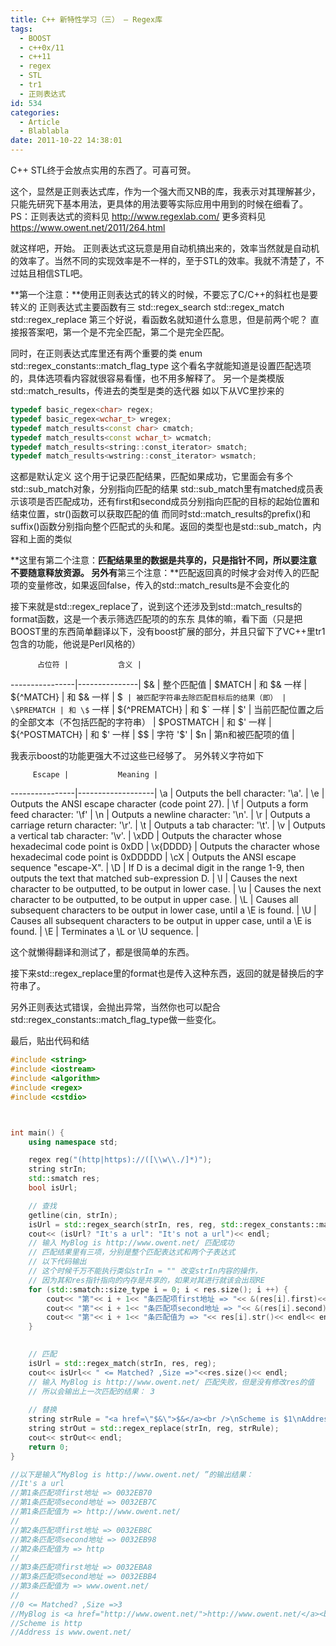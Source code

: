 ```yaml
---
title: C++ 新特性学习（三） — Regex库
tags:
  - BOOST
  - c++0x/11
  - c++11
  - regex
  - STL
  - tr1
  - 正则表达式
id: 534
categories:
  - Article
  - Blablabla
date: 2011-10-22 14:38:01
---
```


C++ STL终于会放点实用的东西了。可喜可贺。

这个，显然是正则表达式库，作为一个强大而又NB的库，我表示对其理解甚少，只能先研究下基本用法，更具体的用法要等实际应用中用到的时候在细看了。
PS：正则表达式的资料见 http://www.regexlab.com/
更多资料见  https://www.owent.net/2011/264.html

就这样吧，开始。
正则表达式这玩意是用自动机搞出来的，效率当然就是自动机的效率了。当然不同的实现效率是不一样的，至于STL的效率。我就不清楚了，不过姑且相信STL吧。

**第一个注意：**使用正则表达式的转义的时候，不要忘了C/C++的斜杠也是要转义的
正则表达式主要函数有三
std::regex_search
std::regex_match 
std::regex_replace
第三个好说，看函数名就知道什么意思，但是前两个呢？
直接报答案吧，第一个是不完全匹配，第二个是完全匹配。

同时，在正则表达式库里还有两个重要的类
enum  std::regex_constants::match_flag_type 这个看名字就能知道是设置匹配选项的，具体选项看内容就很容易看懂，也不用多解释了。
另一个是类模版std::match_results，传进去的类型是类的迭代器
如以下从VC里抄来的
```cpp
typedef basic_regex<char> regex;
typedef basic_regex<wchar_t> wregex;
typedef match_results<const char> cmatch;
typedef match_results<const wchar_t> wcmatch;
typedef match_results<string::const_iterator> smatch;
typedef match_results<wstring::const_iterator> wsmatch;
```
这都是默认定义
这个用于记录匹配结果，匹配如果成功，它里面会有多个std::sub_match对象，分别指向匹配的结果
std::sub_match里有matched成员表示该项是否匹配成功，还有first和second成员分别指向匹配的目标的起始位置和结束位置，str()函数可以获取匹配的值
而同时std::match_results的prefix()和suffix()函数分别指向整个匹配式的头和尾。返回的类型也是std::sub_match，内容和上面的类似

**这里有第二个注意：**匹配结果里的数据是共享的，只是指针不同，所以要注意不要随意释放资源。
另外有**第三个注意：**匹配返回真的时候才会对传入的匹配项的变量修改，如果返回false，传入的std::match_results是不会变化的

接下来就是std::regex_replace了，说到这个还涉及到std::match_results的format函数，这是一个表示筛选匹配项的的东东
具体的嘛，看下面（只是把BOOST里的东西简单翻译以下，没有boost扩展的部分，并且只留下了VC++里tr1包含的功能，他说是Perl风格的）

          占位符 |           含义 |
----------------|---------------|
\$& | 整个匹配值 |
\$MATCH | 和 \$& 一样 |
\${^MATCH} | 和 \$& 一样 |
\$` | 被匹配字符串去除匹配目标后的结果（即） |
\$PREMATCH | 和 \$` 一样 |
\${^PREMATCH} | 和 \$` 一样 |
\$' | 当前匹配位置之后的全部文本（不包括匹配的字符串） |
\$POSTMATCH | 和 \$' 一样 |
\${^POSTMATCH} | 和 \$' 一样 |
\$\$ | 字符 '$' |
$n | 第n和被匹配项的值 |

我表示boost的功能更强大不过这些已经够了。
另外转义字符如下

         Escape |           Meaning |
----------------|-------------------|
\a | Outputs the bell character: '\a'. |
\e | Outputs the ANSI escape character (code point 27). |
\f | Outputs a form feed character: '\f' |
\n | Outputs a newline character: '\n'. |
\r | Outputs a carriage return character: '\r'. |
\t | Outputs a tab character: '\t'. |
\v | Outputs a vertical tab character: '\v'. |
\xDD | Outputs the character whose hexadecimal code point is 0xDD |
\x{DDDD} | Outputs the character whose hexadecimal code point is 0xDDDDD |
\cX | Outputs the ANSI escape sequence "escape-X". |
\D | If D is a decimal digit in the range 1-9, then outputs the text that matched sub-expression D. |
\l | Causes the next character to be outputted, to be output in lower case. |
\u | Causes the next character to be outputted, to be output in upper case. |
\L | Causes all subsequent characters to be output in lower case, until a \E is found. |
\U | Causes all subsequent characters to be output in upper case, until a \E is found. |
\E | Terminates a \L or \U sequence. |

这个就懒得翻译和测试了，都是很简单的东西。

接下来std::regex_replace里的format也是传入这种东西，返回的就是替换后的字符串了。

另外正则表达式错误，会抛出异常，当然你也可以配合std::regex_constants::match_flag_type做一些变化。

最后，贴出代码和结

```cpp
#include <string>
#include <iostream>
#include <algorithm>
#include <regex>
#include <cstdio>



int main() {
    using namespace std;

    regex reg("(http|https)://([\\w\\./]*)");
    string strIn;
    std::smatch res;
    bool isUrl;

    // 查找
    getline(cin, strIn);
    isUrl = std::regex_search(strIn, res, reg, std::regex_constants::match_not_null);
    cout<< (isUrl? "It's a url": "It's not a url")<< endl;
    // 输入 MyBlog is http://www.owent.net/ 匹配成功
    // 匹配结果里有三项，分别是整个匹配表达式和两个子表达式
    // 以下代码输出
    // 这个时候千万不能执行类似strIn = "" 改变strIn内容的操作，
    // 因为其和res指针指向的内存是共享的，如果对其进行就该会出现RE
    for (std::smatch::size_type i = 0; i < res.size(); i ++) {
        cout<< "第"<< i + 1<< "条匹配项first地址 => "<< &(res[i].first)<< endl;
        cout<< "第"<< i + 1<< "条匹配项second地址 => "<< &(res[i].second)<< endl;
        cout<< "第"<< i + 1<< "条匹配值为 => "<< res[i].str()<< endl<< endl;
    }

  
    // 匹配
    isUrl = std::regex_match(strIn, res, reg);
    cout<< isUrl<< " <= Matched? ,Size =>"<<res.size()<< endl;
    // 输入 MyBlog is http://www.owent.net/ 匹配失败，但是没有修改res的值
    // 所以会输出上一次匹配的结果： 3
   
    // 替换
    string strRule = "<a href=\"$&\">$&</a><br />\nScheme is $1\nAddress is $2";
    string strOut = std::regex_replace(strIn, reg, strRule);
    cout<< strOut<< endl;
    return 0;
}

//以下是输入“MyBlog is http://www.owent.net/ ”的输出结果：
//It's a url
//第1条匹配项first地址 => 0032EB70
//第1条匹配项second地址 => 0032EB7C
//第1条匹配值为 => http://www.owent.net/
//
//第2条匹配项first地址 => 0032EB8C
//第2条匹配项second地址 => 0032EB98
//第2条匹配值为 => http
//
//第3条匹配项first地址 => 0032EBA8
//第3条匹配项second地址 => 0032EBB4
//第3条匹配值为 => www.owent.net/
//
//0 <= Matched? ,Size =>3
//MyBlog is <a href="http://www.owent.net/">http://www.owent.net/</a><br />
//Scheme is http
//Address is www.owent.net/
```